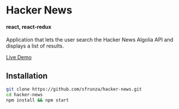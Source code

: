 # Hacker News

#### react, react-redux

Application that lets the user search the Hacker News Algolia API and displays a list of results.

[Live Demo](https://hn-react-redux.herokuapp.com/)

## Installation

```bash
git clone https://github.com/sfrunza/hacker-news.git
cd hacker-news
npm install && npm start
```
